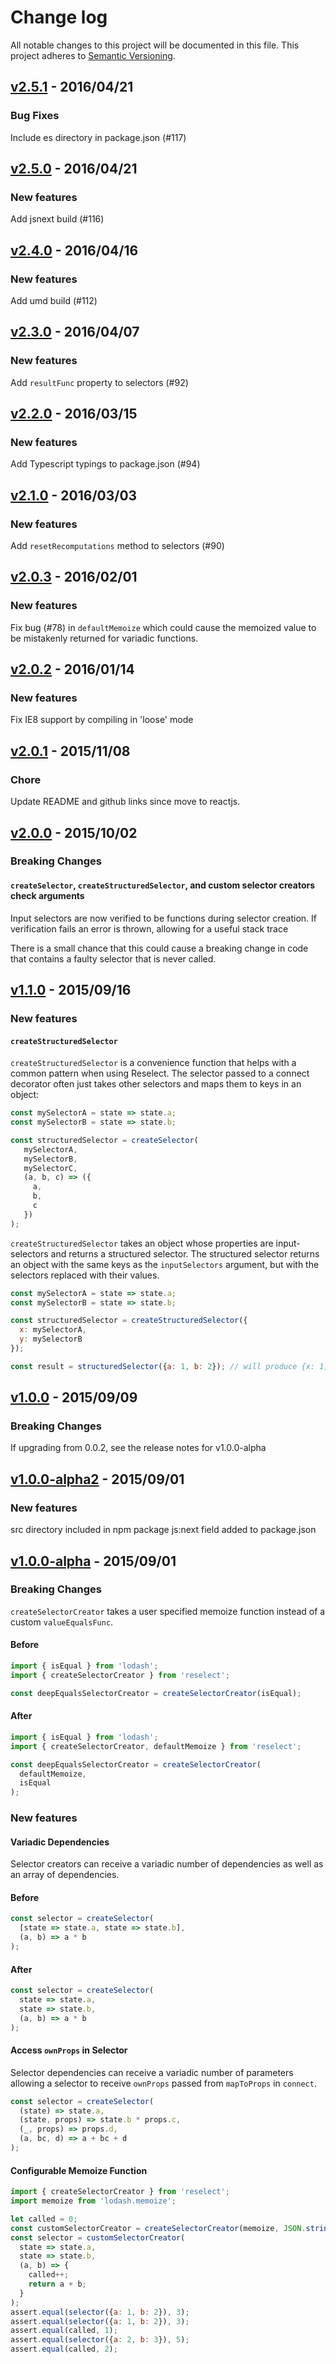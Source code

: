 # Change log

All notable changes to this project will be documented in this file.
This project adheres to [Semantic Versioning](http://semver.org/).

## [v2.5.1](https://github.com/reactjs/reselect/releases/tag/v2.5.1) - 2016/04/21

### Bug Fixes

Include es directory in package.json (#117)

## [v2.5.0](https://github.com/reactjs/reselect/releases/tag/v2.5.0) - 2016/04/21

### New features

Add jsnext build (#116)

## [v2.4.0](https://github.com/reactjs/reselect/releases/tag/v2.4.0) - 2016/04/16

### New features

Add umd build (#112)

## [v2.3.0](https://github.com/reactjs/reselect/releases/tag/v2.3.0) - 2016/04/07

### New features

Add `resultFunc` property to selectors (#92)

## [v2.2.0](https://github.com/reactjs/reselect/releases/tag/v2.2.0) - 2016/03/15

### New features

Add Typescript typings to package.json (#94)

## [v2.1.0](https://github.com/reactjs/reselect/releases/tag/v2.1.0) - 2016/03/03

### New features

Add `resetRecomputations` method to selectors (#90)

## [v2.0.3](https://github.com/reactjs/reselect/releases/tag/v2.0.3) - 2016/02/01

### New features

Fix bug (#78) in `defaultMemoize` which could cause the memoized value to be mistakenly returned for variadic functions.

## [v2.0.2](https://github.com/reactjs/reselect/releases/tag/v2.0.2) - 2016/01/14

### New features

Fix IE8 support by compiling in 'loose' mode

## [v2.0.1](https://github.com/reactjs/reselect/releases/tag/v2.0.1) - 2015/11/08

### Chore

Update README and github links since move to reactjs.

## [v2.0.0](https://github.com/reactjs/reselect/releases/tag/v2.0.0) - 2015/10/02

### Breaking Changes

#### `createSelector`, `createStructuredSelector`, and custom selector creators check arguments

Input selectors are now verified to be functions during selector creation. If verification fails an error is thrown, allowing for a useful stack trace

There is a small chance that this could cause a breaking change in code that contains a faulty selector that is never called.

## [v1.1.0](https://github.com/reactjs/reselect/releases/tag/v1.1.0) - 2015/09/16

### New features

#### `createStructuredSelector`

`createStructuredSelector` is a convenience function that helps with a common pattern when using Reselect.  The selector passed to a connect decorator often just takes other selectors and maps them to keys in an object:

```js
const mySelectorA = state => state.a;
const mySelectorB = state => state.b;

const structuredSelector = createSelector(
   mySelectorA,
   mySelectorB,
   mySelectorC,
   (a, b, c) => ({
     a, 
     b,
     c
   })
);
```

`createStructuredSelector` takes an object whose properties are input-selectors and returns a structured selector. The structured selector returns an object with the same keys as the `inputSelectors` argument, but with the selectors replaced with their values.

```js
const mySelectorA = state => state.a;
const mySelectorB = state => state.b;

const structuredSelector = createStructuredSelector({
  x: mySelectorA,
  y: mySelectorB
});

const result = structuredSelector({a: 1, b: 2}); // will produce {x: 1, y: 2}
```

## [v1.0.0](https://github.com/reactjs/reselect/releases/tag/v1.0.0) - 2015/09/09

### Breaking Changes

If upgrading from 0.0.2, see the release notes for v1.0.0-alpha

## [v1.0.0-alpha2](https://github.com/reactjs/reselect/releases/tag/v1.0.0-alpha2) - 2015/09/01

### New features

src directory included in npm package
js:next field added to package.json

## [v1.0.0-alpha](https://github.com/reactjs/reselect/releases/tag/v1.0.0-alpha) - 2015/09/01

### Breaking Changes

`createSelectorCreator` takes a user specified memoize function instead of a custom `valueEqualsFunc`.

#### Before

```js
import { isEqual } from 'lodash';
import { createSelectorCreator } from 'reselect';

const deepEqualsSelectorCreator = createSelectorCreator(isEqual);
```

#### After

```js
import { isEqual } from 'lodash';
import { createSelectorCreator, defaultMemoize } from 'reselect';

const deepEqualsSelectorCreator = createSelectorCreator(
  defaultMemoize,
  isEqual
);
```

### New features

#### Variadic Dependencies

Selector creators can receive a variadic number of dependencies as well as an array of dependencies.

#### Before

```js
const selector = createSelector(
  [state => state.a, state => state.b],
  (a, b) => a * b
);
```

#### After

```js
const selector = createSelector(
  state => state.a,
  state => state.b,
  (a, b) => a * b
);
```

#### Access `ownProps` in Selector

Selector dependencies can receive a variadic number of parameters allowing a selector to receive `ownProps` passed from `mapToProps` in `connect`.

```js
const selector = createSelector(
  (state) => state.a,
  (state, props) => state.b * props.c,
  (_, props) => props.d,
  (a, bc, d) => a + bc + d
);
```

#### Configurable Memoize Function

```js
import { createSelectorCreator } from 'reselect';
import memoize from 'lodash.memoize';

let called = 0;
const customSelectorCreator = createSelectorCreator(memoize, JSON.stringify);
const selector = customSelectorCreator(
  state => state.a,
  state => state.b,
  (a, b) => {
    called++;
    return a + b;
  }
);
assert.equal(selector({a: 1, b: 2}), 3);
assert.equal(selector({a: 1, b: 2}), 3);
assert.equal(called, 1);
assert.equal(selector({a: 2, b: 3}), 5);
assert.equal(called, 2);
```
